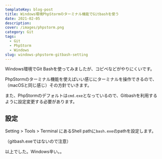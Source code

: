```yaml
---
templateKey: blog-post
title: Windows環境PhpStormのターミナル機能でGitbashを使う
date: 2021-02-05
description: 
cover: /images/phpstorm.png
category: Git
tags:
  - Git
  - PhpStorm
  - Windows
slug: windows-phpstorm-gitbash-setting
---
```


Windows環境でGit Bashを使ってみましたが、コピペなどがやりにくいです。

PhpStormのターミナル機能を使えばいい感じにターミナルを操作できるので、（macOSと同じ感じ）その方針でいきます。

また、PhpStormのデフォルトは`cmd.exe`となっているので、Gitbashを利用するように設定変更する必要があります。

## 設定

Setting > Tools > Terminal にあるShell pathに`bash.exe`のpathを設定します。

（gitbash.exeではないので注意）

以上でした。Windows辛い。。